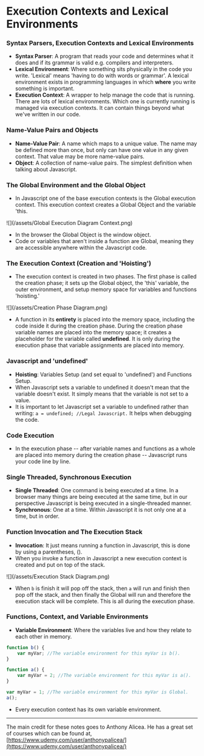# Execution Contexts and Lexical Environments

### Syntax Parsers, Execution Contexts and Lexical Environments

* **Syntax Parser**: A program that reads your code and determines what it does and if its grammar is valid e.g. compilers and interpreters.
* **Lexical Environment**: Where something sits physically in the code you write. 'Lexical' means 'having to do with words or grammar'. A lexical environment exists in programming languages in which **where** you write something is important.
* **Execution Context**: A wrapper to help manage the code that is running. There are lots of lexical environments. Which one is currently running is managed via execution contexts. It can contain things beyond what we've written in our code. 

### Name-Value Pairs and Objects

* **Name-Value Pair**: A name which maps to a unique value. The name may be defined more than once, but only can have one value in any given context. That value may be more name-value pairs.
* **Object**: A collection of name-value pairs. The simplest definition when talking about Javascript. 

### The Global Environment and the Global Object

* In Javascript one of the base execution contexts is the Global execution context. This execution context creates a Global Object and the variable 'this.

![](/assets/Global Execution Diagram Context.png)

* In the browser the Global Object is the window object.
* Code or variables that aren't inside a function are Global, meaning they are accessible anywhere within the Javascript code.

### The Execution Context \(Creation and 'Hoisting'\)

* The execution context is created in two phases. The first phase is called the creation phase; it sets up the Global object, the 'this' variable, the outer environment, and setup memory space for variables and functions 'hoisting.'

![](/assets/Creation Phase Diagram.png)

* A function in its **entirety** is placed into the memory space, including the code inside it during the creation phase. During the creation phase variable names are placed into the memory space; it creates a placeholder for the variable called **undefined**. It is only during the execution phase that variable assignments are placed into memory.

### Javascript and 'undefined'

* **Hoisting**: Variables Setup \(and set equal to 'undefined'\) and Functions Setup.
* When Javascript sets a variable to undefined it doesn't mean that the variable doesn't exist. It simply means that the variable is not set to a value.
* It is important to let Javascript set a variable to undefined rather than writing: `a = undefined; //Legal Javascript.` It helps when debugging the code.

### Code Execution

* In the execution phase -- after variable names and functions as a whole are placed into memory during the creation phase -- Javascript runs your code line by line.

### Single Threaded, Synchronous Execution

* **Single Threaded**: One command is being executed at a time. In a browser many things are being executed at the same time, but in our perspective Javascript is being executed in a single-threaded manner.
* **Synchronous**: One at a time. Within Javascript it is not only one at a time, but in order.

### Function Invocation and The Execution Stack

* **Invocation**: It just means running a function in Javascript, this is done by using a parentheses, \(\).
* When you invoke a function in Javascript a new execution context is created and put on top of the stack.

![](/assets/Execution Stack Diagram.png)

* When `b` is finish it will pop off the stack, then `a` will run and finish then pop off the stack, and then finally the Global will run and therefore the execution stack will be complete. This is all during the execution phase.

### Functions, Context, and Variable Environments

* **Variable Environment**: Where the variables live and how they relate to each other in memory.

```js
function b() {
    var myVar; //The variable environment for this myVar is b().
}

function a() {
    var myVar = 2; //The variable environment for this myVar is a().
}

var myVar = 1; //The variable environment for this myVar is Global.
a();
```

* Every execution context has its own variable environment.

---

The main credit for these notes goes to Anthony Alicea. He has a great set of courses which can be found at, [https://www.udemy.com/user/anthonypalicea/](https://www.udemy.com/user/anthonypalicea/)

